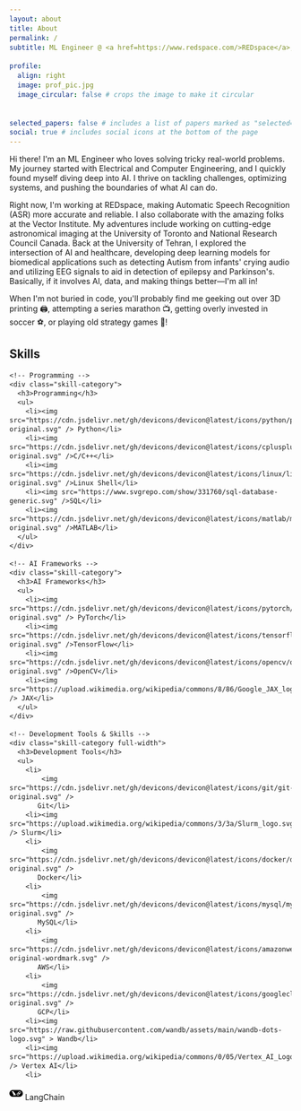 ```yaml
---
layout: about
title: About
permalink: /
subtitle: ML Engineer @ <a href=https://www.redspace.com/>REDspace</a>, <a href=https://vectorinstitute.ai/>Vector</a> <br> Previously&#58 MASc Alumni @ UofT, Applied scientist @ NRC
   
profile:
  align: right
  image: prof_pic.jpg
  image_circular: false # crops the image to make it circular


selected_papers: false # includes a list of papers marked as "selected={true}"
social: true # includes social icons at the bottom of the page
---
```


Hi there! I'm an ML Engineer who loves solving tricky real-world problems. My journey started with Electrical and Computer Engineering, and I quickly found myself diving deep into AI. I thrive on tackling challenges, optimizing systems, and pushing the boundaries of what AI can do.

Right now, I'm working at REDspace, making Automatic Speech Recognition (ASR) more accurate and reliable. I also collaborate with the amazing folks at the Vector Institute. My adventures include working on cutting-edge astronomical imaging at the University of Toronto and National Research Council Canada. Back at the University of Tehran, I explored the intersection of AI and healthcare, developing deep learning models for biomedical applications such as detecting Autism from infants' crying audio and utilizing EEG signals to aid in detection of epilepsy and Parkinson's. Basically, if it involves AI, data, and making things better—I'm all in!

When I'm not buried in code, you'll probably find me geeking out over 3D printing 🖨️, attempting a series marathon 📺, getting overly invested in soccer ⚽, or playing old strategy games 🏰!


<div class="skills-container-wrapper">
  <h2 class="skills-header">Skills</h2>
  
  <div class="skills-container">
    
    <!-- Programming -->
    <div class="skill-category">
      <h3>Programming</h3>
      <ul>
        <li><img src="https://cdn.jsdelivr.net/gh/devicons/devicon@latest/icons/python/python-original.svg" /> Python</li>
        <li><img src="https://cdn.jsdelivr.net/gh/devicons/devicon@latest/icons/cplusplus/cplusplus-original.svg" />C/C++</li>
        <li><img src="https://cdn.jsdelivr.net/gh/devicons/devicon@latest/icons/linux/linux-original.svg" />Linux Shell</li>
        <li><img src="https://www.svgrepo.com/show/331760/sql-database-generic.svg" />SQL</li>
        <li><img src="https://cdn.jsdelivr.net/gh/devicons/devicon@latest/icons/matlab/matlab-original.svg" />MATLAB</li>
      </ul>
    </div>

    <!-- AI Frameworks -->
    <div class="skill-category">
      <h3>AI Frameworks</h3>
      <ul>
        <li><img src="https://cdn.jsdelivr.net/gh/devicons/devicon@latest/icons/pytorch/pytorch-original.svg" /> PyTorch</li>
        <li><img src="https://cdn.jsdelivr.net/gh/devicons/devicon@latest/icons/tensorflow/tensorflow-original.svg" />TensorFlow</li>
        <li><img src="https://cdn.jsdelivr.net/gh/devicons/devicon@latest/icons/opencv/opencv-original.svg" />OpenCV</li>
        <li><img src="https://upload.wikimedia.org/wikipedia/commons/8/86/Google_JAX_logo.svg" /> JAX</li>
      </ul>
    </div>

    <!-- Development Tools & Skills -->
    <div class="skill-category full-width">
      <h3>Development Tools</h3>
      <ul>
        <li>
            <img src="https://cdn.jsdelivr.net/gh/devicons/devicon@latest/icons/git/git-original.svg" />
           Git</li>
        <li><img src="https://upload.wikimedia.org/wikipedia/commons/3/3a/Slurm_logo.svg" /> Slurm</li>
        <li>
            <img src="https://cdn.jsdelivr.net/gh/devicons/devicon@latest/icons/docker/docker-original.svg" />
           Docker</li>
        <li>
            <img src="https://cdn.jsdelivr.net/gh/devicons/devicon@latest/icons/mysql/mysql-original.svg" />
           MySQL</li>
        <li>
            <img src="https://cdn.jsdelivr.net/gh/devicons/devicon@latest/icons/amazonwebservices/amazonwebservices-original-wordmark.svg" />
           AWS</li>
        <li>
            <img src="https://cdn.jsdelivr.net/gh/devicons/devicon@latest/icons/googlecloud/googlecloud-original.svg" />
           GCP</li>
        <li><img src="https://raw.githubusercontent.com/wandb/assets/main/wandb-dots-logo.svg" > Wandb</li>
        <li><img src="https://upload.wikimedia.org/wikipedia/commons/0/05/Vertex_AI_Logo.svg" /> Vertex AI</li>
        <li>
  <img src="/assets/logos/langchain.svg" alt="Custom Logo"> LangChain</li>
      </ul>
    </div>

  </div>
</div>